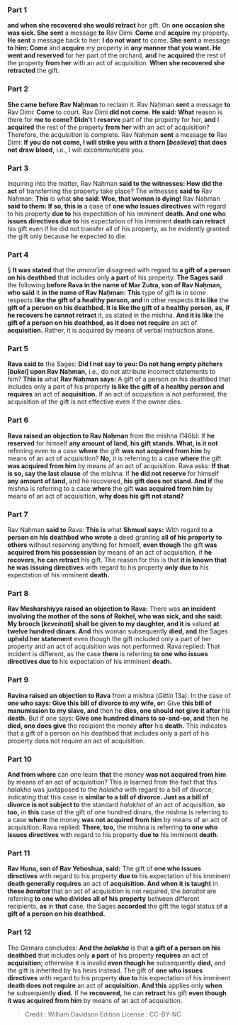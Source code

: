 
### Part 1
<b>and when she recovered she would retract</b> her gift. On <b>one occasion she was sick. She sent</b> a message <b>to</b> Rav Dimi: <b>Come</b> and <b>acquire</b> my property. <b>He sent</b> a message back to her: <b>I do not want</b> to come. <b>She sent</b> a message <b>to him: Come</b> and <b>acquire</b> my property in <b>any manner that you want. He went and reserved</b> for her part of the orchard, <b>and</b> he <b>acquired</b> the rest of the property <b>from her</b> with an act of acquisition. <b>When she recovered she retracted</b> the gift.

### Part 2
<b>She came before Rav Naḥman</b> to reclaim it. Rav Naḥman <b>sent</b> a message <b>to</b> Rav Dimi: <b>Come</b> to court. Rav Dimi <b>did not come. He said: What</b> reason is there for <b>me to come? Didn’t</b> I <b>reserve</b> part of the property for her, <b>and</b> I <b>acquired</b> the rest of the property <b>from her</b> with an act of acquisition? Therefore, the acquisition is complete. Rav Naḥman <b>sent</b> a message <b>to</b> Rav Dimi: <b>If you do not come, I will strike you with a thorn [<i>besileva</i>] that does not draw blood,</b> i.e., I will excommunicate you.

### Part 3
Inquiring into the matter, Rav Naḥman <b>said to the witnesses: How did the act</b> of transferring the property take place? The witnesses <b>said to</b> Rav Naḥman: <b>This</b> is what <b>she said: Woe, that woman is dying!</b> Rav Naḥman <b>said to them: If so, this is</b> a case of <b>one who issues directives</b> with regard to his property <b>due to</b> his expectation of his imminent <b>death. And one who issues directives due to</b> his expectation of his imminent <b>death can retract</b> his gift even if he did not transfer all of his property, as he evidently granted the gift only because he expected to die.

### Part 4
§ <b>It was stated</b> that the <i>amora’im</i> disagreed with regard to <b>a gift of a person on his deathbed</b> that includes only <b>a part</b> of his property. <b>The Sages said</b> the following <b>before Rava in the name of Mar Zutra, son of Rav Naḥman, who said</b> it <b>in the name of Rav Naḥman: This</b> type of gift <b>is</b> in some respects <b>like the gift of a healthy person, and</b> in other respects <b>it is like</b> the <b>gift of a person on his deathbed. It is like the gift of a healthy person, as, if he recovers he cannot retract</b> it, as stated in the mishna. <b>And it is like</b> the <b>gift of a person on his deathbed, as it does not require</b> an act of <b>acquisition.</b> Rather, it is acquired by means of verbal instruction alone.

### Part 5
<b>Rava said to</b> the Sages: <b>Did I not say to you: Do not hang empty pitchers [<i>bukei</i>] upon Rav Naḥman,</b> i.e., do not attribute incorrect statements to him? <b>This is</b> what <b>Rav Naḥman says:</b> A gift of a person on his deathbed that includes only a part of his property <b>is like the gift of a healthy person and requires</b> an act of <b>acquisition.</b> If an act of acquisition is not performed, the acquisition of the gift is not effective even if the owner dies.

### Part 6
<b>Rava raised an objection to Rav Naḥman</b> from the mishna (146b): If <b>he reserved</b> for himself <b>any amount of land, his gift stands. What, is it not</b> referring even to a case <b>where</b> the gift <b>was not acquired from him</b> by means of an act of acquisition? <b>No,</b> it is referring to a case <b>where</b> the gift <b>was acquired from him</b> by means of an act of acquisition. Rava asks: <b>If that is so, say the last clause</b> of the mishna: If <b>he did not reserve</b> for himself <b>any amount of land,</b> and he recovered, <b>his gift does not stand. And if</b> the mishna is referring to a case <b>where</b> the gift <b>was acquired from him</b> by means of an act of acquisition, <b>why does his gift not stand?</b>

### Part 7
Rav Naḥman <b>said to</b> Rava: <b>This is</b> what <b>Shmuel says:</b> With regard to <b>a person on his deathbed who wrote</b> a deed granting <b>all of his property to others</b> without reserving anything for himself, <b>even though</b> the gift <b>was acquired from his possession</b> by means of an act of acquisition, if <b>he recovers, he can retract</b> his gift. The reason for this is that <b>it is known that he was issuing directives</b> with regard to his property <b>only due to</b> his expectation of his imminent <b>death.</b>

### Part 8
<b>Rav Mesharshiyya raised an objection to Rava:</b> There was <b>an incident involving the mother of the sons of Rokhel, who was sick, and she said: My brooch [<i>keveinati</i>] shall be given to my daughter, and it is</b> valued <b>at twelve hundred dinars. And</b> this woman subsequently <b>died, and</b> the Sages <b>upheld her statement</b> even though the gift included only a part of her property and an act of acquisition was not performed. Rava replied: That incident is different, as the case <b>there</b> is referring <b>to one who issues directives due to</b> his expectation of his imminent <b>death.</b>

### Part 9
<b>Ravina raised an objection to Rava</b> from a mishna (<i>Gittin</i> 13a): In the case of <b>one who says: Give this bill of divorce to my wife, or:</b> Give <b>this bill of manumission to my slave, and</b> then he <b>dies, one should not give it after</b> his <b>death.</b> But if one says: <b>Give one hundred dinars to so-and-so, and</b> then he <b>died, one does give</b> the recipient the money <b>after</b> his <b>death.</b> This indicates that a gift of a person on his deathbed that includes only a part of his property does not require an act of acquisition.

### Part 10
<b>And from where</b> can one learn <b>that</b> the money <b>was not acquired from him</b> by means of an act of acquisition? This is learned from the fact that this <i>halakha</i> was juxtaposed to the <i>halakha</i> with regard to a bill of divorce, indicating that this case is <b>similar to a bill of divorce. Just as a bill of divorce is not subject to</b> the standard <i>halakhot</i> of an act of acquisition, <b>so too,</b> in <b>this</b> case of the gift of one hundred dinars, the mishna is referring to a case <b>where</b> the money <b>was not acquired from him</b> by means of an act of acquisition. Rava replied: <b>There, too,</b> the mishna is referring <b>to one who issues directives</b> with regard to his property <b>due to</b> his imminent <b>death.</b>

### Part 11
<b>Rav Huna, son of Rav Yehoshua, said:</b> The gift of <b>one who issues directives</b> with regard to his property <b>due to</b> his expectation of his imminent <b>death generally requires</b> an act of <b>acquisition. And when it is taught</b> in <b>these <i>baraitot</i></b> that an act of acquisition is not required, the <i>baraitot</i> are referring <b>to one who divides all of his property</b> between different recipients, <b>as</b> in <b>that</b> case, the Sages <b>accorded</b> the gift the legal status of <b>a gift of a person on his deathbed.</b>

### Part 12
The Gemara concludes: <b>And the <i>halakha</i></b> is that <b>a gift of a person on his deathbed</b> that includes only <b>a part</b> of his property <b>requires</b> an act of <b>acquisition;</b> otherwise it is invalid <b>even though he</b> subsequently <b>died,</b> and the gift is inherited by his heirs instead. The gift of <b>one who issues directives</b> with regard to his property <b>due to</b> his expectation of his imminent <b>death does not require</b> an act of <b>acquisition. And this</b> applies only <b>when</b> he subsequently <b>died.</b> If he <b>recovered,</b> he can <b>retract</b> his gift <b>even though it was acquired from him</b> by means of an act of acquisition.

>Credit : William Davidson Edition
>License : CC-BY-NC